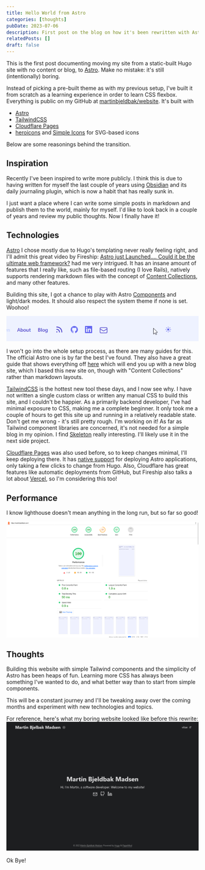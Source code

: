```yaml
---
title: Hello World from Astro
categories: [thoughts]
pubDate: 2023-07-06
description: First post on the blog on how it's been rewritten with Astro and reasonings behind
relatedPosts: []
draft: false
---
```


This is the first post documenting moving my site from a static-built Hugo site
with no content or blog, to [Astro]. Make no mistake: it's still (intentionally) boring.

Instead of picking a pre-built theme as with my previous setup, I've built it from
scratch as a learning experience in order to learn CSS flexbox. Everything is public on my GitHub at
[martinbjeldbak/website]. It's built with

- [Astro]
- [TailwindCSS]
- [Cloudflare Pages]
- [heroicons] and [Simple Icons] for SVG-based icons

Below are some reasonings behind the transition.

## Inspiration

Recently I've been inspired to write more publicly. I think this is due to having
written for myself the last couple of years using [Obsidian] and its daily journaling plugin,
which is now a habit that has really sunk in.

I just want a place where I can write some simple posts in markdown and publish
them to the world, mainly for myself. I'd like to look back in a couple of years
and review my public thoughts. Now I finally have it!

## Technologies

[Astro] I chose mostly due to Hugo's templating never really feeling right, and I'll admit this
great video by Fireship: [Astro just Launched.... Could it be the ultimate web framework?][1]
had me very intrigued. It has an insane amount of features that I really like,
such as file-based routing (I love Rails), natively supports rendering markdown files
with the concept of [Content Collections][2], and many other features.

Building this site, I got a chance to play with Astro [Components][3] and light/dark modes. It should
also respect the system theme if none is set. Woohoo!

![New header dark/light mode animation](../../images/mode-change.apng)

I won't go into the whole setup process, as there are many guides for this. The
official Astro one is by far the best I've found. They also have a great guide
that shows everything off [here][4] which will end you up with a new blog site,
which I based this new site on, though with "Content Collections" rather than markdown layouts.

[TailwindCSS] is the hottest new tool these days, and I now
see why. I have not written a single custom class or written any manual CSS to
build this site, and I couldn't be happier. As a primarily backend developer, I've had minimal exposure to CSS, making
me a complete beginner. It only took me a couple of hours to get this site up and
running in a relatively readable state. Don't get me wrong - it's still pretty rough. I'm working on it!
As far as Tailwind component libraries are concerned, it's not needed for a simple
blog in my opinion. I find [Skeleton] really interesting. I'll likely
use it in the next side project.

[Cloudflare Pages] was also used before, so to keep changes minimal, I'll keep
deploying there. It has [native support][astrocloudflare] for deploying Astro
applications, only taking a few clicks to change from Hugo. Also, Cloudflare has great features like automatic deployments from GitHub,
but Fireship also talks a lot about [Vercel], so I'm considering this too!

## Performance

I know lighthouse doesn't mean anything in the long run, but so far so good!

![Google Lighthouse report screenshot](../../images/performance.png)

## Thoughts

Building this website with simple Tailwind components and the simplicity of Astro
has been heaps of fun. Learning more CSS has always been something I've wanted to do, and what better way
than to start from simple components.

This will be a constant journey and I'll be tweaking away over the coming months
and experiment with new technologies and topics.

For reference, here's what my boring website looked like before this rewrite:
![Website before Astro](../../images/personal-before.png)

Ok Bye!

[Tailwindcss]: https://tailwindcss.com
[Astro]: https://astro.build/
[Cloudflare Pages]: https://pages.cloudflare.com/
[Obsidian]: https://obsidian.md/
[1]: https://www.youtube.com/watch?v=gxBkghlglTg
[2]: https://docs.astro.build/en/guides/content-collections/
[3]: https://docs.astro.build/en/core-concepts/astro-components/
[4]: https://docs.astro.build/en/tutorial/0-introduction/
[Skeleton]: https://www.skeleton.dev
[Vercel]: https://vercel.com/
[heroicons]: https://heroicons.com/
[Simple Icons]: https://simpleicons.org/
[martinbjeldbak/website]: https://github.com/martinbjeldbak/website
[astrocloudflare]: https://docs.astro.build/en/guides/deploy/cloudflare/
